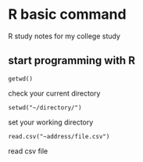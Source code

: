 
# R basic command
R study notes for my college study

## start programming with R

<pre>
<code>getwd()</code>
</pre>
check your current directory

<pre>
<code>setwd("~/directory/")</code>
</pre>
set your working directory

<pre>
<code>read.csv("~address/file.csv")</code>
</pre>
read csv file
